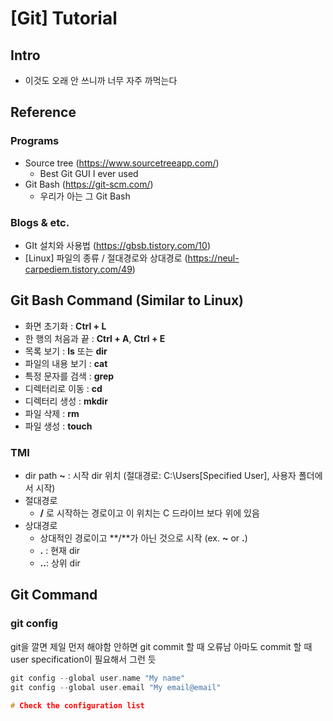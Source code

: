 # [Git] Tutorial

## Intro
- 이것도 오래 안 쓰니까 너무 자주 까먹는다

## Reference

### Programs
- Source tree (https://www.sourcetreeapp.com/)
	- Best Git GUI I ever used
- Git Bash (https://git-scm.com/)
	- 우리가 아는 그 Git Bash

### Blogs & etc.
- GIt 설치와 사용법 (https://gbsb.tistory.com/10)
- [Linux] 파일의 종류 / 절대경로와 상대경로 (https://neul-carpediem.tistory.com/49)


## Git Bash Command (Similar to Linux)
-   화면 초기화 : **Ctrl + L**
-   한 행의 처음과 끝 : **Ctrl + A**, **Ctrl + E**
-   목록 보기 : **ls** 또는 **dir**
-   파일의 내용 보기 : **cat**
-   특정 문자를 검색 : **grep**
-   디렉터리로 이동 : **cd**
-   디렉터리 생성 : **mkdir**
-   파일 삭제 : **rm**
-   파일 생성 : **touch**
### TMI
- dir path **~** : 시작 dir 위치 (절대경로: C:\Users\[Specified User], 사용자 폴더에서 시작)
- 절대경로
	- **/** 로 시작하는 경로이고 이 위치는 C 드라이브 보다 위에 있음
- 상대경로
	- 상대적인 경로이고 **/**가 아닌 것으로 시작 (ex. **~** or **.**)
	- **.** : 현재 dir
	- **.\.**: 상위 dir

## Git Command
### git config
git을 깔면 제일 먼저 해야함
안하면 git commit 할 때 오류남
아마도 commit 할 때 user specification이 필요해서 그런 듯

~~~cpp
git config --global user.name "My name"
git config --global user.email "My email@email"

# Check the configuration list
~~~
<!--stackedit_data:
eyJoaXN0b3J5IjpbNzY4OTgwNjAwLDE3NTUwNzYwMTZdfQ==
-->